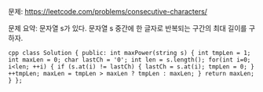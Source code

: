 문제: https://leetcode.com/problems/consecutive-characters/   
   
문제 요약: 문자열 s가 있다. 문자열 s 중간에 한 글자로 반복되는 구간의 최대 길이를 구하자.   
   
`cpp
class Solution {
public:
    int maxPower(string s) {
        int tmpLen = 1;
        int maxLen = 0;
        char lastCh = '0';
        int len = s.length();
        for(int i=0; i<len; ++i) {
            if (s.at(i) != lastCh) {
                lastCh = s.at(i);
                tmpLen = 0;
            } 
            ++tmpLen;
            maxLen = tmpLen > maxLen ? tmpLen : maxLen;
        }
        return maxLen;
    }
};
`
